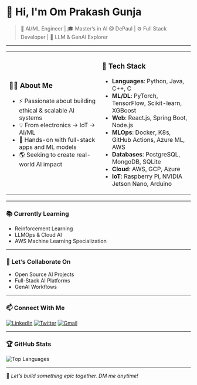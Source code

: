 # 👋 Hi, I'm Om Prakash Gunja

> 🧠 AI/ML Engineer | 🎓 Master’s in AI @ DePaul | ⚙️ Full Stack Developer | 🤖 LLM & GenAI Explorer

---

<table>
<tr>
<td>

### 👨‍💻 About Me
- ⚡ Passionate about building ethical & scalable AI systems  
- 💡 From electronics → IoT → AI/ML  
- 🧠 Hands-on with full-stack apps and ML models  
- 🌎 Seeking to create real-world AI impact  

</td>
<td>

### 🔧 Tech Stack
- **Languages**: Python, Java, C++, C  
- **ML/DL**: PyTorch, TensorFlow, Scikit-learn, XGBoost  
- **Web**: React.js, Spring Boot, Node.js  
- **MLOps**: Docker, K8s, GitHub Actions, Azure ML, AWS  
- **Databases**: PostgreSQL, MongoDB, SQLite  
- **Cloud**: AWS, GCP, Azure  
- **IoT**: Raspberry Pi, NVIDIA Jetson Nano, Arduino  

</td>
</tr>
</table>

---

### 📚 Currently Learning
- Reinforcement Learning  
- LLMOps & Cloud AI  
- AWS Machine Learning Specialization

---

### 🤝 Let’s Collaborate On
- Open Source AI Projects  
- Full-Stack AI Platforms  
- GenAI Workflows

---

### 📫 Connect With Me
[![LinkedIn](https://img.shields.io/badge/LinkedIn-blue?logo=linkedin)](https://linkedin.com/in/gunjaomprakash)
[![Twitter](https://img.shields.io/badge/Twitter-black?logo=twitter)](https://x.com/omprakasho7)
[![Gmail](https://img.shields.io/badge/Gmail-red?logo=gmail)](mailto:gunjaomprakash@gmail.com)

---

### 🏆 GitHub Stats

![Top Languages](https://github-readme-stats.vercel.app/api/top-langs/?username=Gunjaomprakash&layout=compact&theme=radical)

---

💬 *Let’s build something epic together. DM me anytime!*
